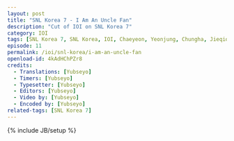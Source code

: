 ```yaml
---
layout: post
title: "SNL Korea 7 - I Am An Uncle Fan"
description: "Cut of IOI on SNL Korea 7"
category: IOI
tags: [SNL Korea 7, SNL Korea, IOI, Chaeyeon, Yeonjung, Chungha, Jieqiong]
episode: 11
permalink: /ioi/snl-korea/i-am-an-uncle-fan
openload-id: 4kAdHChPZr8
credits:
  - Translations: [Yubseyo]
  - Timers: [Yubseyo]
  - Typesetter: [Yubseyo]
  - Editors: [Yubseyo]
  - Video by: [Yubseyo]
  - Encoded by: [Yubseyo]
related-tags: [SNL Korea 7]
---
```

{% include JB/setup %}
